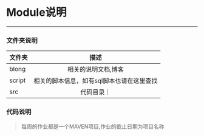 # Module说明

---

### 文件夹说明
| 文件夹        | 描述   　  |
| --------   |  :----:  |
| blong     |相关的说明文档,博客 |
| script  | 相关的脚本信息，如有sql脚本也请在这里查找   |
| src     | 代码目录｜

### 代码说明

> 每周的作业都是一个MAVEN项目,作业的截止日期为项目名称



